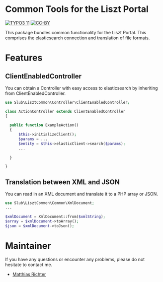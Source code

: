 Common Tools for the Liszt Portal
=================================

[![TYPO3 11](https://img.shields.io/badge/TYPO3-11-orange.svg)](https://get.typo3.org/version/11)
[![CC-BY](https://img.shields.io/github/license/dikastes/liszt_common)](https://github.com/dikastes/liszt_common/blob/main/LICENSE)

This package bundles common functionality for the Liszt Portal.
This comprises the elasticsearch connection and translation of file formats.

# Features

## ClientEnabledController

You can obtain a Controller with easy access to elasticsearch by inheriting from ClientEnabledController.

```php
use Slub\LisztCommon\Controller\ClientEnabledController;

class ActionController extends ClientEnabledController
{
    
  public function ExampleAction()
  {
      $this->initializeClient();
      $params = ...
      $entity = $this->elasticClient->search($params);
      ...
        
  }

}
```
        
## Translation between XML and JSON

You can read in an XML document and translate it to a PHP array or JSON.

```php
use Slub\LisztCommon\Common\XmlDocument;
...

$xmlDocument = XmlDocument::from($xmlString);
$array = $xmlDocument->toArray();
$json = $xmlDocument->toJson();
```

# Maintainer

If you have any questions or encounter any problems, please do not hesitate to contact me.
- [Matthias Richter](https://github.com/dikastes)
